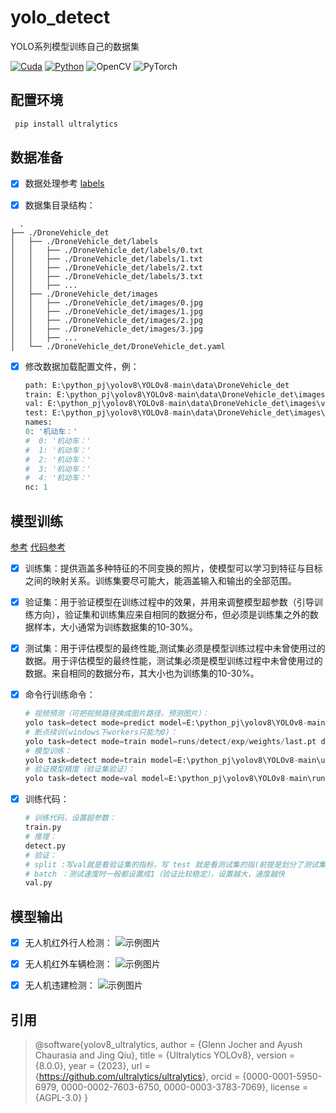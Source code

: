 # yolo_detect

YOLO系列模型训练自己的数据集

[![Cuda](https://img.shields.io/badge/CUDA-12.6-%2376B900?logo=nvidia)](https://developer.nvidia.com/cuda-toolkit-archive)  [![Python](https://img.shields.io/badge/Python-3.9-%2314354C?logo=python&logoColor=white)](https://www.python.org/downloads/)  ![OpenCV](https://img.shields.io/badge/OpenCV-4.10.0-orange.svg)  ![PyTorch](https://img.shields.io/badge/PyTorch-2.2.0-blue.svg)  

## 配置环境

``` python
 pip install ultralytics
```

## 数据准备

- [x] 数据处理参考 [labels](https://github.com/weiweiboni2/labels)

- [x] 数据集目录结构：

```text
  .
├── ./DroneVehicle_det
│   ├── ./DroneVehicle_det/labels
│   │   ├── ./DroneVehicle_det/labels/0.txt
│   │   ├── ./DroneVehicle_det/labels/1.txt
│   │   ├── ./DroneVehicle_det/labels/2.txt
│   │   ├── ./DroneVehicle_det/labels/3.txt
│   │   ├── ...
│   ├── ./DroneVehicle_det/images
│   │   ├── ./DroneVehicle_det/images/0.jpg
│   │   ├── ./DroneVehicle_det/images/1.jpg
│   │   ├── ./DroneVehicle_det/images/2.jpg
│   │   ├── ./DroneVehicle_det/images/3.jpg
│   │   ├── ...
│   └── ./DroneVehicle_det/DroneVehicle_det.yaml
```

- [x] 修改数据加载配置文件，例：

    ```python
    path: E:\python_pj\yolov8\YOLOv8-main\data\DroneVehicle_det
    train: E:\python_pj\yolov8\YOLOv8-main\data\DroneVehicle_det\images\train
    val: E:\python_pj\yolov8\YOLOv8-main\data\DroneVehicle_det\images\val
    test: E:\python_pj\yolov8\YOLOv8-main\data\DroneVehicle_det\images\test
    names:
    0: '机动车：'
    #  0: '机动车：'
    #  1: '机动车：'
    #  2: '机动车：'
    #  3: '机动车：'
    #  4: '机动车：'
    nc: 1

    ```

## 模型训练

[参考](<https://github.com/serendipityshe/datasetCreation>)  [代码参考](<https://blog.csdn.net/weixin_41171614/article/details/136922875?ops_request_misc=&request_id=&biz_id=102&utm_term=yolov8%E6%A8%A1%E5%9E%8B%E9%AA%8C%E8%AF%81&utm_medium=distribute.pc_search_result.none-task-blog-2~all~sobaiduweb~default-0-136922875.142^v100^pc_search_result_base4&spm=1018.2226.3001.4187>)

- [x] 训练集：提供涵盖多种特征的不同变换的照片，使模型可以学习到特征与目标之间的映射关系。训练集要尽可能大，能涵盖输入和输出的全部范围。
- [x] 验证集：用于验证模型在训练过程中的效果，并用来调整模型超参数（引导训练方向），验证集和训练集应来自相同的数据分布，但必须是训练集之外的数据样本，大小通常为训练数据集的10-30%。
- [x] 测试集：用于评估模型的最终性能,测试集必须是模型训练过程中未曾使用过的数据。用于评估模型的最终性能，测试集必须是模型训练过程中未曾使用过的数据。来自相同的数据分布，其大小也为训练集的10-30%。
- [x] 命令行训练命令：
  
    ```python
    # 视频预测（可把视频路径换成图片路径，预测图片）：
    yolo task=detect mode=predict model=E:\python_pj\yolov8\YOLOv8-main\runs\detect\train2\weights\best.pt source=E:\python_pj\yolov8\YOLOv8-main\data\DJI_20241030112453_0001_T.mp4 show=True
    # 断点续训(windows下workers只能为0)：
    yolo task=detect mode=train model=runs/detect/exp/weights/last.pt data=ultralytics/datasets/mydata.yaml epochs=100 save=True resume=True batch=4 device=0 workers=0
    # 模型训练：
    yolo task=detect mode=train model=E:\python_pj\yolov8\YOLOv8-main\ultralytics\models\v8\yolov8m.yaml     data=E:\python_pj\yolov8\YOLOv8-main\data\DroneVehicle_det\drone.yaml epochs=300  batch=8 device=0 workers=0
    # 验证模型精度（验证集验证）：
    yolo task=detect mode=val model=E:\python_pj\yolov8\YOLOv8-main\runs\obb\train5\weights\best.pt data=E:\python_pj\yolov8\YOLOv8-main\data\data_enhance\UBW.yaml workers=0

    ```

- [x] 训练代码：

    ```python
    # 训练代码，设置超参数：
    train.py
    # 推理：
    detect.py
    # 验证：
    # split :写val就是看验证集的指标，写 test 就是看测试集的指(前提是划分了测试集)
    # batch ：测试速度时一般都设置成1（验证比较稳定），设置越大，速度越快
    val.py
    ```

## 模型输出

- [x] 无人机红外行人检测：
![示例图片](0000164_01068_d_0000162000.png)
  
- [x] 无人机红外车辆检测：
![示例图片](0000164_01068_d_0000162000.png)

- [x] 无人机违建检测：
  ![示例图片](0000164_01068_d_0000162000.png)

## 引用

>@software{yolov8_ultralytics,
  author = {Glenn Jocher and Ayush Chaurasia and Jing Qiu},
  title = {Ultralytics YOLOv8},
  version = {8.0.0},
  year = {2023},
  url = {<https://github.com/ultralytics/ultralytics>},
  orcid = {0000-0001-5950-6979, 0000-0002-7603-6750, 0000-0003-3783-7069},
  license = {AGPL-3.0}
}
>
